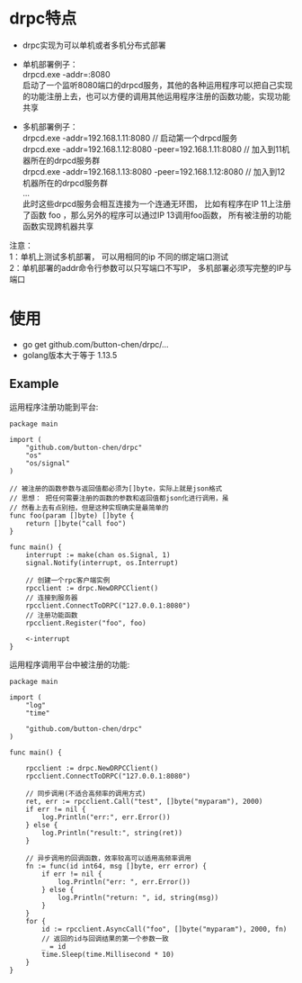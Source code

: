 # drpc特点
- drpc实现为可以单机或者多机分布式部署
- 单机部署例子：  
drpcd.exe -addr=:8080  
启动了一个监听8080端口的drpcd服务，其他的各种运用程序可以把自己实现的功能注册上去，也可以方便的调用其他运用程序注册的函数功能，实现功能共享

- 多机部署例子：  
drpcd.exe -addr=192.168.1.11:8080          // 启动第一个drpcd服务  
drpcd.exe -addr=192.168.1.12:8080 -peer=192.168.1.11:8080    // 加入到11机器所在的drpcd服务群  
drpcd.exe -addr=192.168.1.13:8080 -peer=192.168.1.12:8080    // 加入到12机器所在的drpcd服务群  
...   
此时这些drpcd服务会相互连接为一个连通无环图， 比如有程序在IP 11上注册了函数 foo ，那么另外的程序可以通过IP 13调用foo函数， 所有被注册的功能函数实现跨机器共享  
  
注意：  
1：单机上测试多机部署， 可以用相同的ip 不同的绑定端口测试  
2：单机部署的addr命令行参数可以只写端口不写IP， 多机部署必须写完整的IP与端口  


# 使用

- go get github.com/button-chen/drpc/...
- golang版本大于等于 1.13.5

## Example
运用程序注册功能到平台:

```golang
package main

import (
	"github.com/button-chen/drpc"
	"os"
	"os/signal"
)

// 被注册的函数参数与返回值都必须为[]byte，实际上就是json格式
// 思想： 把任何需要注册的函数的参数和返回值都json化进行调用，虽
// 然看上去有点别扭，但是这种实现确实是最简单的
func foo(param []byte) []byte {
	return []byte("call foo")
}

func main() {
	interrupt := make(chan os.Signal, 1)
	signal.Notify(interrupt, os.Interrupt)

	// 创建一个rpc客户端实例
	rpcclient := drpc.NewDRPCClient()
	// 连接到服务器
	rpcclient.ConnectToDRPC("127.0.0.1:8080")
	// 注册功能函数
	rpcclient.Register("foo", foo)

	<-interrupt
}
```

运用程序调用平台中被注册的功能:

```golang
package main

import (
	"log"
	"time"

	"github.com/button-chen/drpc"
)

func main() {

	rpcclient := drpc.NewDRPCClient()
	rpcclient.ConnectToDRPC("127.0.0.1:8080")

	// 同步调用(不适合高频率的调用方式)
	ret, err := rpcclient.Call("test", []byte("myparam"), 2000)
	if err != nil {
		log.Println("err:", err.Error())
	} else {
		log.Println("result:", string(ret))
	}

	// 异步调用的回调函数，效率较高可以适用高频率调用
	fn := func(id int64, msg []byte, err error) {
		if err != nil {
			log.Println("err: ", err.Error())
		} else {
			log.Println("return: ", id, string(msg))
		}
	}
	for {
		id := rpcclient.AsyncCall("foo", []byte("myparam"), 2000, fn)
		// 返回的id与回调结果的第一个参数一致
		_ = id
		time.Sleep(time.Millisecond * 10)
	}
}
```
